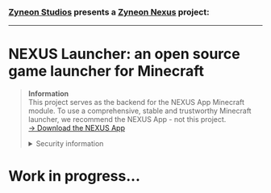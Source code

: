 ### [Zyneon Studios](https://www.zyneonstudios.com/) presents a [Zyneon Nexus](https://nexus.zyneonstudios.com) project:

-- -- -- -- --

# NEXUS Launcher: an open source game launcher for Minecraft

> __**Information**__
> <br>This project serves as the backend for the NEXUS App Minecraft module. To use a comprehensive, stable and trustworthy Minecraft launcher, we recommend the NEXUS App - not this project.
> <br>[→ Download the NEXUS App](https://nexus.zyneonstudios.com/application)
> <details>
> <summary>Security information</summary>
> 
> For security reasons, we recommend downloading this project only from https://github.com/zyneonstudios/nexus-launcher and https://nexus.zyneonstudios.com. We assume no liability for the program if it has been downloaded from elsewhere.
> </details>

# Work in progress...